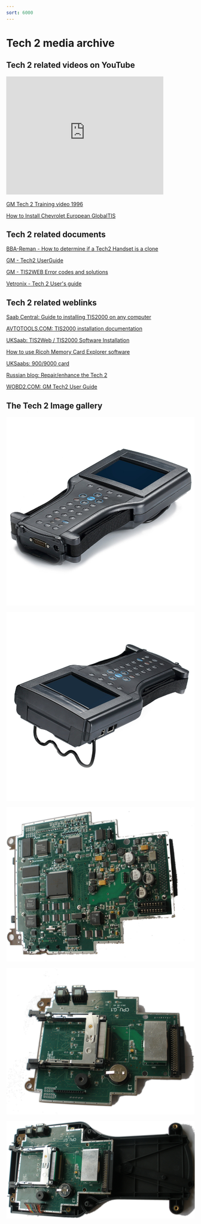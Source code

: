 ```yaml
---
sort: 6000
---
```

# Tech 2 media archive

## Tech 2 related videos on YouTube

<iframe width="420" height="315" src="http://www.youtube.com/embed/l1YeT9a9ZOo" frameborder="0" allowfullscreen></iframe>

[GM Tech 2 Training video 1996](https://youtu.be/l1YeT9a9ZOo)

[How to Install Chevrolet European GlobalTIS](https://youtu.be/k6UI55ZNqeo)

## Tech 2 related documents

[BBA-Reman - How to determine if a Tech2 Handset is a clone](bba-reman_how_to_detect_clone_tech2.pdf)

[GM - Tech2 UserGuide](gm_tech2_user_guide.pdf)

[GM - TIS2WEB Error codes and solutions](gm_tis2web_error_codes_and_solutions.pdf)

[Vetronix - Tech 2 User's guide](vetronix_tech2_users_guide.pdf)

## Tech 2 related weblinks

[Saab Central: Guide to installing TIS2000 on any computer](http://www.saabcentral.com/forums/showthread.php?t=309402)

[AVTOTOOLS.COM: TIS2000 installation documentation](https://www.avtotools.com/pd_info/tis2000/)

[UKSaab: TIS2Web / TIS2000 Software Installation](http://www.uksaabs.co.uk/UKS/viewtopic.php?f=2&t=123074)

[How to use Ricoh Memory Card Explorer software](http://www.synchrotech.com/support/mce_copy_files_to_linear-flash_sram.html)

[UKSaabs: 900/9000 card](http://www.uksaabs.co.uk/UKS/viewtopic.php?f=2&t=116692)

[Russian blog: Repair/enhance the Tech 2 ](http://diy-tech2.blogspot.com)

[WOBD2.COM: GM Tech2 User Guide](http://www.wobd2.com/wholesale/gm-tech2.html)

## The Tech 2 Image gallery

![](tech_2_overview_bottom.png)

![](tech_2_overview_top.png)

![](tech_2_internal_front.jpeg)

![](tech_2_internal_backside.jpeg)

![](Tech_2_internal_backside_mounted.jpeg)
